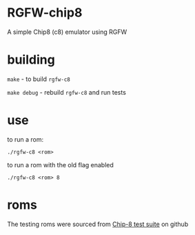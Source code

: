 # RGFW-chip8
A simple Chip8 (c8) emulator using RGFW

# building
`make` - to build `rgfw-c8`

`make debug` - rebuild `rgfw-c8` and run tests

# use 
to run a rom:

`./rgfw-c8 <rom>`

to run a rom with the old flag enabled

`./rgfw-c8 <rom> 8`

# roms 
The testing roms were sourced from [Chip-8 test suite](https://github.com/Timendus/chip8-test-suite/tree/main) on github

